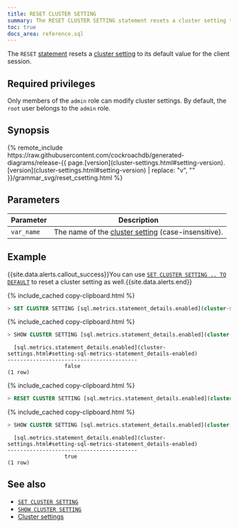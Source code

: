 ```yaml
---
title: RESET CLUSTER SETTING
summary: The RESET CLUSTER SETTING statement resets a cluster setting to its default value for the client session.
toc: true
docs_area: reference.sql
---
```


The `RESET` [statement](sql-statements.html) resets a [cluster setting](set-cluster-setting.html) to its default value for the client session.


## Required privileges

Only members of the `admin` role can modify cluster settings. By default, the `root` user belongs to the `admin` role.

## Synopsis

<div>
{% remote_include https://raw.githubusercontent.com/cockroachdb/generated-diagrams/release-{{ page.[version](cluster-settings.html#setting-version).[version](cluster-settings.html#setting-version) | replace: "v", "" }}/grammar_svg/reset_csetting.html %}
</div>

## Parameters

 Parameter | Description
-----------|-------------
 `var_name` | The name of the [cluster setting](cluster-settings.html) (case-insensitive).

## Example

{{site.data.alerts.callout_success}}You can use <a href="set-cluster-setting.html"><code>SET CLUSTER SETTING .. TO DEFAULT</code></a> to reset a cluster setting as well.{{site.data.alerts.end}}

{% include_cached copy-clipboard.html %}
~~~ sql
> SET CLUSTER SETTING [sql.metrics.statement_details.enabled](cluster-settings.html#setting-sql-metrics-statement_details-enabled) = false;
~~~

{% include_cached copy-clipboard.html %}
~~~ sql
> SHOW CLUSTER SETTING [sql.metrics.statement_details.enabled](cluster-settings.html#setting-sql-metrics-statement_details-enabled);
~~~

~~~
  [sql.metrics.statement_details.enabled](cluster-settings.html#setting-sql-metrics-statement_details-enabled)
-----------------------------------------
                  false
(1 row)
~~~

{% include_cached copy-clipboard.html %}
~~~ sql
> RESET CLUSTER SETTING [sql.metrics.statement_details.enabled](cluster-settings.html#setting-sql-metrics-statement_details-enabled);
~~~

{% include_cached copy-clipboard.html %}
~~~ sql
> SHOW CLUSTER SETTING [sql.metrics.statement_details.enabled](cluster-settings.html#setting-sql-metrics-statement_details-enabled);
~~~

~~~
  [sql.metrics.statement_details.enabled](cluster-settings.html#setting-sql-metrics-statement_details-enabled)
-----------------------------------------
                  true
(1 row)
~~~

## See also

- [`SET CLUSTER SETTING`](set-cluster-setting.html)
- [`SHOW CLUSTER SETTING`](show-cluster-setting.html)
- [Cluster settings](cluster-settings.html)
